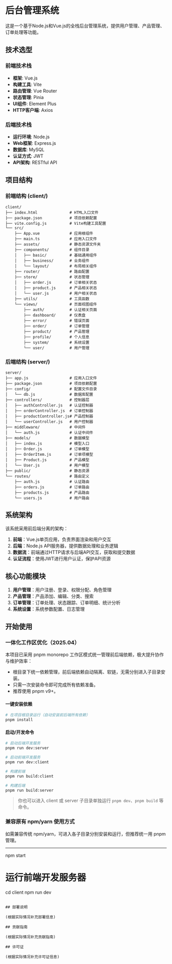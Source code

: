 # 后台管理系统

这是一个基于Node.js和Vue.js的全栈后台管理系统，提供用户管理、产品管理、订单处理等功能。

## 技术选型

### 前端技术栈

- **框架**: Vue.js
- **构建工具**: Vite
- **路由管理**: Vue Router
- **状态管理**: Pinia
- **UI组件**: Element Plus
- **HTTP客户端**: Axios

### 后端技术栈

- **运行环境**: Node.js
- **Web框架**: Express.js 
- **数据库**: MySQL
- **认证方式**: JWT
- **API架构**: RESTful API

## 项目结构

### 前端结构 (client/)

```
client/
├── index.html              # HTML入口文件
├── package.json            # 项目依赖配置
├── vite.config.js          # Vite构建工具配置
└── src/
    ├── App.vue             # 应用根组件
    ├── main.ts             # 应用入口文件
    ├── assets/             # 静态资源文件夹
    ├── components/         # 组件目录
    │   ├── basic/          # 基础通用组件
    │   ├── business/       # 业务组件
    │   └── layout/         # 布局相关组件
    ├── router/             # 路由配置
    ├── store/              # 状态管理
    │   ├── order.js        # 订单相关状态
    │   ├── product.js      # 产品相关状态
    │   └── user.js         # 用户相关状态
    ├── utils/              # 工具函数
    └── views/              # 页面视图组件
        ├── auth/           # 认证相关页面
        ├── dashboard/      # 仪表盘
        ├── error/          # 错误页面
        ├── order/          # 订单管理
        ├── product/        # 产品管理
        ├── profile/        # 个人信息
        ├── system/         # 系统设置
        └── user/           # 用户管理
```

### 后端结构 (server/)

```
server/
├── app.js                  # 应用入口文件
├── package.json            # 项目依赖配置
├── config/                 # 配置文件目录
│   └── db.js               # 数据库配置
├── controllers/            # 控制器层
│   ├── authController.js   # 认证控制器
│   ├── orderController.js  # 订单控制器
│   ├── productController.js# 产品控制器
│   └── userController.js   # 用户控制器
├── middleware/             # 中间件
│   └── auth.js             # 认证中间件
├── models/                 # 数据模型
│   ├── index.js            # 模型入口
│   ├── Order.js            # 订单模型
│   ├── OrderItem.js        # 订单项模型
│   ├── Product.js          # 产品模型
│   └── User.js             # 用户模型
├── public/                 # 静态资源
└── routes/                 # 路由定义
    ├── auth.js             # 认证路由
    ├── orders.js           # 订单路由
    ├── products.js         # 产品路由
    └── users.js            # 用户路由
```

## 系统架构

该系统采用前后端分离的架构：

1. **前端**：Vue.js单页应用，负责界面渲染和用户交互
2. **后端**：Node.js API服务器，提供数据处理和业务逻辑
3. **数据流**：前端通过HTTP请求与后端API交互，获取和提交数据
4. **认证流程**：使用JWT进行用户认证，保护API资源

## 核心功能模块

1. **用户管理**：用户注册、登录、权限分配、角色管理
2. **产品管理**：产品添加、编辑、分类、搜索
3. **订单管理**：订单处理、状态跟踪、订单明细、统计分析
4. **系统设置**：系统参数配置、日志管理

## 开始使用

### 一体化工作区优化（2025.04）

本项目已采用 pnpm monorepo 工作区模式统一管理前后端依赖，极大提升协作与维护效率：
- 根目录下统一依赖管理，前后端依赖自动隔离、软链，无需分别进入子目录安装。
- 只需一次安装命令即可完成所有依赖准备。
- 推荐使用 pnpm v9+。

#### 一键安装依赖

```bash
# 在项目根目录运行（自动安装前后端所有依赖）
pnpm install
```

#### 启动/开发命令

```bash
# 启动后端开发服务
pnpm run dev:server

# 启动前端开发服务
pnpm run dev:client

# 构建前端
pnpm run build:client

# 构建后端
pnpm run build:server
```

> 你也可以进入 client 或 server 子目录单独运行 `pnpm dev`、`pnpm build` 等命令。

### 兼容原有 npm/yarn 使用方式

如需兼容传统 npm/yarn，可进入各子目录分别安装和运行，但推荐统一用 pnpm 管理。

---
npm start

# 运行前端开发服务器
cd client
npm run dev
```

## 部署说明

(根据实际情况补充部署信息)

## 贡献指南

(根据实际情况补充贡献指南)

## 许可证

(根据实际情况补充许可证信息)